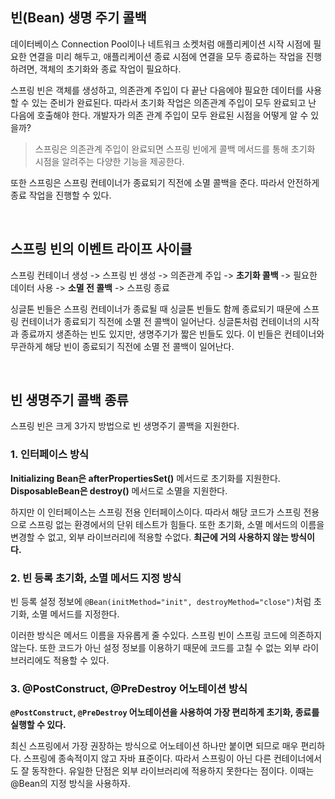 ## 빈(Bean) 생명 주기 콜백
데이터베이스 Connection Pool이나 네트워크 소켓처럼 애플리케이션 시작 시점에 필요한 연결을 미리 해두고, 애플리케이션 종료 시점에 연결을 모두 종료하는 작업을 진행하려면, 객체의 초기화와 종료 작업이 필요하다.

스프링 빈은 객체를 생성하고, 의존관계 주입이 다 끝난 다음에야 필요한 데이터를 사용할 수 있는 준비가 완료된다. 따라서 초기화 작업은 의존관계 주입이 모두 완료되고 난 다음에 호출해야 한다. 개발자가 의존 관계 주입이 모두 완료된 시점을 어떻게 알 수 있을까?

> 스프링은 의존관계 주입이 완료되면 스프링 빈에게 콜백 메서드를 통해 초기화 시점을 알려주는 다양한 기능을 제공한다.

또한 스프링은 스프링 컨테이너가 종료되기 직전에 소멸 콜백을 준다. 따라서 안전하게 종료 작업을 진행할 수 있다.

<br>

## 스프링 빈의 이벤트 라이프 사이클
스프링 컨테이너 생성 -> 스프링 빈 생성 -> 의존관계 주입 -> **초기화 콜백** -> 필요한 데이터 사용 -> **소멸 전 콜백** -> 스프링 종료

싱글톤 빈들은 스프링 컨테이너가 종료될 때 싱글톤 빈들도 함께 종료되기 때문에 스프링 컨테이너가 종료되기 직전에 소멸 전 콜백이 일어난다. 싱글톤처럼 컨테이너의 시작과 종료까지 생존하는 빈도 있지만, 생명주기가 짧은 빈들도 있다. 이 빈들은 컨테이너와 무관하게 해당 빈이 종료되기 직전에 소멸 전 콜백이 일어난다.

<br>

## 빈 생명주기 콜백 종류
스프링 빈은 크게 3가지 방법으로 빈 생명주기 콜백을 지원한다.

### 1. 인터페이스 방식
**Initializing Bean은 afterPropertiesSet()** 메서드로 초기화를 지원한다. <br>
**DisposableBean은 destroy()** 메서드로 소멸을 지원한다.

하지만 이 인터페이스는 스프링 전용 인터페이스이다. 따라서 해당 코드가 스프링 전용으로 스프링 없는 환경에서의 단위 테스트가 힘들다. 또한 초기화, 소멸 메서드의 이름을 변경할 수 없고, 외부 라이브러리에 적용할 수없다. **최근에 거의 사용하지 않는 방식이다.**

### 2. 빈 등록 초기화, 소멸 메서드 지정 방식
빈 등록 설정 정보에 `@Bean(initMethod="init", destroyMethod="close")`처럼 초기화, 소멸 메서드를 지정한다.

이러한 방식은 메서드 이름을 자유롭게 줄 수있다. 스프링 빈이 스프링 코드에 의존하지 않는다. 또한 코드가 아닌 설정 정보를 이용하기 때문에 코드를 고칠 수 없는 외부 라이브러리에도 적용할 수 있다.

### 3. @PostConstruct, @PreDestroy 어노테이션 방식
**`@PostConstruct`, `@PreDestroy` 어노테이션을 사용하여 가장 편리하게 초기화, 종료를 실행할 수 있다.**

최신 스프링에서 가장 권장하는 방식으로 어노테이션 하나만 붙이면 되므로 매우 편리하다. 스프링에 종속적이지 않고 자바 표준이다. 따라서 스프링이 아닌 다른 컨테이너에서도 잘 동작한다. 유일한 단점은 외부 라이브러리에 적용하지 못한다는 점이다. 이때는 @Bean의 지정 방식을 사용하자.

